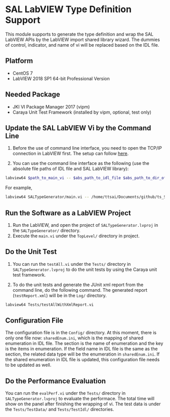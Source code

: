 # SAL LabVIEW Type Definition Support

This module supports to generate the type definition and wrap the SAL LabVIEW APIs by the LabVIEW import shared library wizard.
The dummies of control, indicator, and name of vi will be replaced based on the IDL file.

## Platform

- CentOS 7
- LabVIEW 2018 SP1 64-bit Professional Version

## Needed Package

- JKI VI Package Manager 2017 (vipm)
- Caraya Unit Test Framework (installed by vipm, optional, test only)

## Update the SAL LabVIEW Vi by the Command Line

1. Before the use of command line interface, you need to open the TCP/IP connection in LabVIEW first.
The setup can follow [here](https://support.vipm.io/hc/en-us/articles/214135683-Resolving-issues-with-VIPM-connecting-to-LabVIEW).

2. You can use the command line interface as the following (use the absolute file paths of IDL file and SAL LabVIEW library):

``` bash
labview64 $path_to_main_vi -- $abs_path_to_idl_file $abs_path_to_dir_of_lvlib
```

For example,

```bash
labview64 SALTypeGenerator/main.vi -- /home/ttsai/Documents/github/ts_SALLabVIEW/Tests/TestIdl/sal_Test.idl /home/ttsai/Documents/github/ts_SALLabVIEW/Tests/TestData/
```

## Run the Software as a LabVIEW Project

1. Run the LabVIEW, and open the project of `SALTypeGenerator.lvproj` in the `SALTypeGenerator/` directory.
2. Execute the `main.vi` under the `TopLevel/` directory in project.

## Do the Unit Test

1. You can run the `testAll.vi` under the `Tests/` directory in `SALTypeGenerator.lvproj` to do the unit tests by using the Caraya unit test framework.

2. To do the unit tests and generate the JUnit xml report from the command line, do the following command. The generated report (`testReport.xml`) will be in the `Log/` directory.

```bash
labview64 Tests/testAllWithXmlReport.vi
```

## Configuration File

The configuration file is in the `Config/` directory.
At this moment, there is only one file now: `sharedEnum.ini`, which is the mapping of shared enumeration in IDL file.
The section is the name of enumeration and the key is the items in enumeration.
If the field name in IDL file is the same as the section, the related data type will be the enumeration in `sharedEnum.ini`.
If the shared enumeration in IDL file is updated, this configuration file needs to be updated as well.

## Do the Performance Evaluation

You can run the `evalPerf.vi` under the `Tests/` directory in `SALTypeGenerator.lvproj` to evaluate the performace.
The total time will show on the panel after finishing the wrapping of vi.
The test data is under the `Tests/TestData/` and `Tests/TestIdl/` directories.
